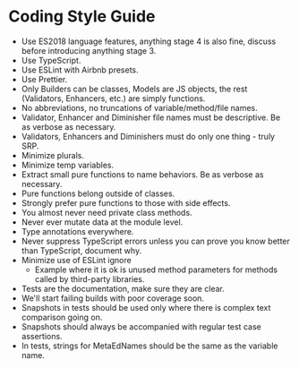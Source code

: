 Coding Style Guide
======

* Use ES2018 language features, anything stage 4 is also fine, discuss before introducing anything stage 3.
* Use TypeScript.
* Use ESLint with Airbnb presets.
* Use Prettier.
* Only Builders can be classes, Models are JS objects, the rest (Validators, Enhancers, etc.) are simply functions.
* No abbreviations, no truncations of variable/method/file names.
* Validator, Enhancer and Diminisher file names must be descriptive. Be as verbose as necessary.
* Validators, Enhancers and Diminishers must do only one thing - truly SRP.
* Minimize plurals.
* Minimize temp variables.
* Extract small pure functions to name behaviors. Be as verbose as necessary.
* Pure functions belong outside of classes.
* Strongly prefer pure functions to those with side effects.
* You almost never need private class methods.
* Never ever mutate data at the module level.
* Type annotations everywhere.
* Never suppress TypeScript errors unless you can prove you know better than TypeScript, document why.
* Minimize use of ESLint ignore
  * Example where it is ok is unused method parameters for methods called by third-party libraries.
* Tests are the documentation, make sure they are clear.
* We'll start failing builds with poor coverage soon.
* Snapshots in tests should be used only where there is complex text comparison going on.
* Snapshots should always be accompanied with regular test case assertions.
* In tests, strings for MetaEdNames should be the same as the variable name.
